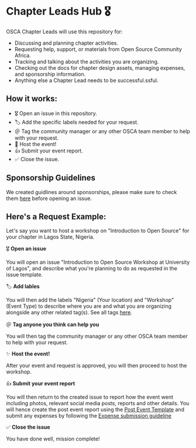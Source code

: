 # Chapter Leads Hub 🎖

OSCA Chapter Leads will use this repository for:

- Discussing and planning chapter activities.
- Requesting help, support, or materials from Open Source Community Africa. 
- Tracking and talking about the activities you are organizing.
- Checking out the docs for chapter design assets, managing expenses, and sponsorship information.
- Anything else a Chapter Lead needs to be successful.ssful.

## How it works:

- 🎖 Open an issue in this repository.
- 🏷 Add the specific labels needed for your request.
- ＠ Tag the community manager or any other OSCA team member to help with your request.
- 🎊 Host the event!
- 👍 Submit your event report.
- ✅ Close the issue.

## Sponsorship Guidelines
We created guidlines around sponsorships, please make sure to check them [here](/chapter-leads-hub/blob/master/docs/sponsorship.md) before opening an issue.

## Here's a Request Example:

Let's say you want to host a workshop on "Introduction to Open Source" for your chapter in Lagos State, Nigeria.

🎖 **Open an issue**

You will open an issue "Introduction to Open Source Workshop at University of Lagos", and describe what you're planning to do as requested in the issue template.

🏷 **Add lables**

You will then add the labels "Nigeria" (Your location) and "Workshop" (Event Type) to describe where you are and what you are organizing alongside any other related tag(s). See all tags [here](https://github.com/oscafrica/chapter-leads-hub/tags).


＠ **Tag anyone you think can help you**

You will then tag the community manager or any other OSCA team member to help with your request.

✨ **Host the event!**

After your event and request is approved, you will then proceed to host the workshop.

👍 **Submit your event report**

You will then return to the created issue to report how the event went including photos, relevant social media posts, reports and other details. You will hence create the post event report using the [Post Event Template](/chapter-leads-hub/blob/master/docs/post-event-template.md) and submit any expenses by following the [Expense submission guideline](/chapter-leads-hub/blob/master/docs/expenses.md)

✅ **Close the issue**

You have done well, mission complete!

